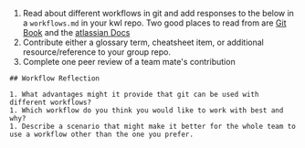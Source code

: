 
1. <i class="fa-solid fa-star"></i> Read about different workflows in git and add responses to the below in a `workflows.md` in your kwl repo. Two good places to read from are [Git Book](https://git-scm.com/book/en/v2/Distributed-Git-Distributed-Workflows#ch05-distributed-git) and the [atlassian Docs](https://www.atlassian.com/git/tutorials/comparing-workflows)
1. Contribute either a glossary term, cheatsheet item, or additional resource/reference to your group repo.
1. Complete one peer review of a team mate's contribution



```
## Workflow Reflection

1. What advantages might it provide that git can be used with different workflows?
1. Which workflow do you think you would like to work with best and why?
1. Describe a scenario that might make it better for the whole team to use a workflow other than the one you prefer.  
```

```{index} worflows.md
```
